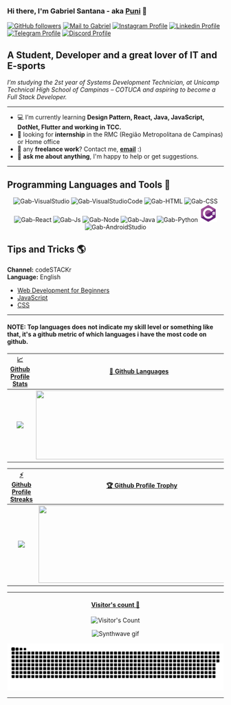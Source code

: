 ### Hi there, I'm Gabriel Santana - aka [Puni][linktree] 👋

[<img alt="GitHub followers" src="https://img.shields.io/github/followers/PuniGC?label=Follow&style=social" height="22" title="Follow me"/>][github]
[<img alt="Mail to Gabriel" src="https://img.shields.io/badge/-Gmail-c14438?style=flat&logo=Gmail&logoColor=white" height="22" title="gabriel04.ok@gmail.com" />][email]
[<img alt="Instagram Profile" src="https://img.shields.io/badge/-Instagram-%23E4405F?style=for-the-badge&logo=instagram&logoColor=white" height="22" target="_blank">][instagram]
[<img alt="Linkedin Profile" src="https://img.shields.io/badge/-LinkedIn-blue?style=flat-square&logo=Linkedin&logoColor=white" height="22" />][linkedin]
[<img alt="Telegram Profile" src="https://img.shields.io/badge/-Telegram-black?style=flat-square&logo=Telegram" height="22" />][telegram] 
[<img alt="Discord Profile" src="https://img.shields.io/badge/Discord-7289DA?style=for-the-badge&logo=discord&logoColor=white" height="22" />][discord]

## A Student, Developer and a great lover of IT and E-sports

<em> I’m studying the 2st year of Systems Development Technician, at Unicamp Technical High School of Campinas – COTUCA
and aspiring to become a Full Stack Developer.</em>

---

* 💻 I’m currently learning **Design Pattern, React, Java, JavaScript, DotNet, Flutter and working in TCC.**
* 💼 looking for **internship** in the RMC (Região Metropolitana de Campinas) or Home office
* 📌 any **freelance work**? Contact me, **[email]** :)
* 💬 **ask me about anything**, I'm happy to help or get suggestions.

---

## Programming Languages and Tools 🚀

<div style="display: inline_block; text-align:center"> 
  <img alt="Gab-VisualStudio" width="40" src="https://img.icons8.com/fluency/50/000000/visual-studio-2019.png">
  <img alt="Gab-VisualStudioCode" width="40" src="https://img.icons8.com/color/48/000000/visual-studio-code-2019.png">
  <img alt="Gab-HTML" width="40" src="https://cdn.jsdelivr.net/gh/devicons/devicon/icons/html5/html5-original.svg">
  <img alt="Gab-CSS" width="40" src="https://cdn.jsdelivr.net/gh/devicons/devicon/icons/css3/css3-original.svg">
  <img alt="Gab-React" width="40" src="https://cdn.jsdelivr.net/gh/devicons/devicon/icons/react/react-original-wordmark.svg">
  <img alt="Gab-Js" width="40" src="https://img.icons8.com/color/240/000000/javascript.png">
  <img alt="Gab-Node" width="40" src="https://img.icons8.com/color/240/000000/nodejs.png">
  <img alt="Gab-Java" width="40" src="https://cdn.jsdelivr.net/gh/devicons/devicon/icons/java/java-original-wordmark.svg">
  <img alt="Gab-Python" width="40" src="https://cdn.jsdelivr.net/gh/devicons/devicon/icons/python/python-original-wordmark.svg">
  <img alt="Gab-CSharp" width="40" src="https://raw.githubusercontent.com/devicons/devicon/master/icons/csharp/csharp-original.svg">
  <img alt="Gab-AndroidStudio" width="40" src="https://cdn.jsdelivr.net/gh/devicons/devicon/icons/androidstudio/androidstudio-original.svg">

</div>
  
## Tips and Tricks 🌎

 **Channel:** codeSTACKr <br>
 **Language:** English

* [Web Development for Beginners][webplaylist]
* [JavaScript][jsplaylist]
* [CSS][cssplaylist]

---

#### NOTE: Top languages does not indicate my skill level or something like that, it's a github metric of which languages i have the most code on github.

| [📈 Github Profile Stats](https://github.com/anuraghazra/github-readme-stats#github-stats-card) | [📓 Github Languages](https://github.com/anuraghazra/github-readme-stats#top-languages-card) |
| :---: | :---: |
| <img height="180" src="https://github-readme-stats.vercel.app/api?username=PuniGC&show_icons=true&theme=highcontrast" /> | <img height="160" width="480"  src="https://github-readme-stats.vercel.app/api/top-langs/?username=PuniGC&theme=highcontrast&layout=compact" /> |

| [⚡️ Github Profile Streaks](https://github.com/DenverCoder1/github-readme-streak-stats#github-readme-streak-stats) | [🏆 Github Profile Trophy](https://github.com/ryo-ma/github-profile-trophy#github-profile-trophy)
| :---: | :---: |
| <img height="180" src="https://github-readme-streak-stats.herokuapp.com?user=PuniGC&theme=highcontrast&date_format=M%20j%5B%2C%20Y%5D&ring=DD0000&currStreakNum=DDC900&fire=DD0000&currStreakLabel=DDC900&sideLabels=00DDD6" /> | <img height="180" width="480" src="https://github-profile-trophy.vercel.app/?username=PuniGC&theme=juicyfresh&row=2&column=5&margin-w=15&margin-h=15&rank=SECRET,SSS,SS,S,AAA,AA,A,B" /> |

---

<div align="center">

  [<h4>Visitor's count 👀</h4>](https://dev.to/ryanlanciaux/visitor-count-on-your-github-profile-with-one-line-of-markdown-593g)
  <img src="https://profile-counter.glitch.me/PuniGC/count.svg" alt="Visitor's Count" title="Visitor's Count"/>

  <img src="https://thumbs.gfycat.com/GoodnaturedFondGaur-size_restricted.gif" alt="Synthwave gif" height="300" width="500">

  ![Snake animation](https://raw.githubusercontent.com/PuniGC/PuniGC/output/github-contribution-grid-snake.svg)

</div>

---

[linktree]: https://linktr.ee/GabrielSant
[github]: https://github.com/PuniGC
[linkedin]: https://www.linkedin.com/in/gabriel-santana-silva/
[instagram]: https://www.instagram.com/gabrielsants_dev/
[email]: mailto:gabriel04.ok@gmail.com
[telegram]: https://t.me/GabrielSantanaSilva
[discord]: https://discords.com/bio/p/punidc
[webplaylist]: https://www.youtube.com/playlist?list=PLkwxH9e_vrAJ0WbEsFA9W3I1W-g_BTsbt
[jsplaylist]: https://www.youtube.com/playlist?list=PLkwxH9e_vrALRJKu7wfXby3MKeflhTu6B
[cssplaylist]: https://www.youtube.com/playlist?list=PLkwxH9e_vrALSdvZuEh6gqQdmDoDIoqz4

